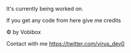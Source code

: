 It's currently being worked on.

If you get any code from here give me credits

© by Vobibox

Contact with me
https://twitter.com/virus_dev0
